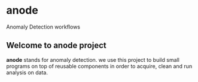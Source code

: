 # anode
Anomaly Detection workflows

## Welcome to anode project

__anode__ stands for anomaly detection. we use this project to build small programs on top of reusable components in order to acquire, clean and run analysis on data.
